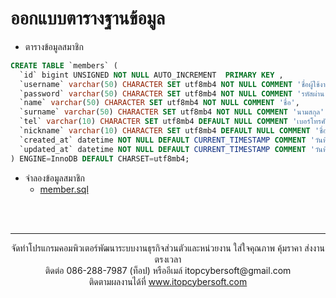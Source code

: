# ออกแบบตารางฐานข้อมูล

- ตารางข้อมูลสมาชิก
```sql
CREATE TABLE `members` (
  `id` bigint UNSIGNED NOT NULL AUTO_INCREMENT  PRIMARY KEY ,
  `username` varchar(50) CHARACTER SET utf8mb4 NOT NULL COMMENT 'ชื่อผู้ใช้งาน',
  `password` varchar(50) CHARACTER SET utf8mb4 NOT NULL COMMENT 'รหัสผ่าน',
  `name` varchar(50) CHARACTER SET utf8mb4 NOT NULL COMMENT 'ชื่อ',
  `surname` varchar(50) CHARACTER SET utf8mb4 NOT NULL COMMENT 'นามสกุล',
  `tel` varchar(10) CHARACTER SET utf8mb4 DEFAULT NULL COMMENT 'เบอร์โทรศัพท์',
  `nickname` varchar(10) CHARACTER SET utf8mb4 DEFAULT NULL COMMENT 'ชื่อเล่น',
  `created_at` datetime NOT NULL DEFAULT CURRENT_TIMESTAMP COMMENT 'วันที่สร้าง',
  `updated_at` datetime NOT NULL DEFAULT CURRENT_TIMESTAMP COMMENT 'วันที่ปรับปรุง'
) ENGINE=InnoDB DEFAULT CHARSET=utf8mb4;
```

- จำลองข้อมูลสมาชิก
   - [member.sql](../member.sql)
<br>
<br>

---
<p align="center"> จัดทำโปรแกรมคอมพิวเตอร์พัฒนาระบบงานธุรกิจส่วนตัวและหน่วยงาน ใส่ใจคุณภาพ คุ้มราคา ส่งงานตรงเวลา<br>ติดต่อ 086-288-7987 (ท็อป) หรืออีเมล์    itopcybersoft@gmail.com<br>ติดตามผลงานได้ที่ <a href="https://itopcybersoft.com" target="_blank">www.itopcybersoft.com</a></p>
